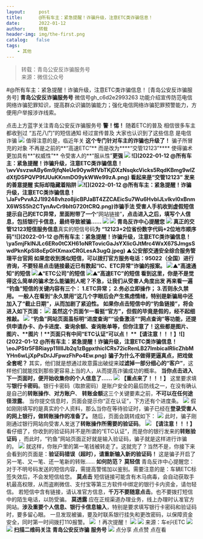 ```yaml
---
layout:     post
title:      @所有车主：紧急提醒！诈骗升级，注意ETC类诈骗信息！
date:       2022-01-12
author:     转载
header-img: img/the-first.png
catalog:   false
tags:
    - 其他
---
```


<blockquote><p>转载：青岛公安反诈骗服务号<br>
来源：微信公众号</p></blockquote>

#@所有车主：紧急提醒！诈骗升级，注意ETC类诈骗信息！
[青岛公安反诈骗服务号]
**青岛公安反诈骗服务号**
微信号gh_c6d2e2993263
功能介绍宣传防范电信网络诈骗犯罪知识，提高群众识骗防骗能力；强化电信网络诈骗犯罪预警能力，方便用户举报涉诈线索。

点击上方蓝字关注青岛公安反诈骗服务号
**警！惕！**
随着ETC的普及
相信很多车主都收到过
“五花八门”的短信通知
经过宣传普及
大家也认识到了这些信息
是电信诈骗
![]({{site.baseurl}}/postimg/wvVsvzwABy6m9jfqNeUe90ywRfVbTKjDoEwTFQbM5gicdLtY3PicbCOjnXpE2LqIYFs0ibgiaCCg9YUdKIcicX8ZUxA.png)
值得注意的是，临近年关
**这个专门针对车主的诈骗也升级了！**
骗子所冒充的对象
不再是之前的**“高速ETC”**
而是改为****“交管12123”****
使得骗术更加具有**“权威性”**
令受害人的**“服从性”**更强
![]({{site.baseurl}}/postimg/wvVsvzwABy6m9jfqNeUe90ywRfVbTKjDb9P5kWoMp2ZwBsGw8GDQSvd85f2S7NJHtwUTibMhexJgZxsLjOHz3VA.png)
**![](2022-01-12
@所有车主：紧急提醒！诈骗升级，注意ETC类诈骗信息！\\wvVsvzwABy6m9jfqNeUe90ywRfVbTKjDXzNsqkcVicks5RqdKBmg9wlZdXfjDSPQVP9fJUuKKnmDO9ykWWe99zA.png)**
看起来是“交管12123”
发来的善意提醒
实际却隐藏着陷阱
![]({{site.baseurl}}/postimg/eoJPStr5FBRiayp11IIIIJb2q1zBgpxthEOUyUPPOQIaV0RmSbK0sRwgqFq9WG0ekegGMzib0ibTCrptVBBUnzkPg.gif)![](2022-01-12
@所有车主：紧急提醒！诈骗升级，注意ETC类诈骗信息！\\JaFvPvvA2J1l9248vhzo8jicBPJaBT4ZZCAEicSu7Wu6HvbIJLvlkvl0xBnmX6WSS5h2CTynAvCr9bItG720tCRQ.png)诈骗手法
受害人手机收到虚假短信提示自己的ETC异常，里面附带了一个**“网站链接”**，点击进入之后，填写个人信息，包括银行卡信息，最终导致被骗……
![]({{site.baseurl}}/postimg/Hc6CqsIKAB3TWsugUcFAicc34uMOypJ9Seicu1srcVdEuseiaDGPLbN6jvUKPPF4QPQ9NNMwB9GTVHiavTUZ4lnXfw.png)
![]({{site.baseurl}}/postimg/UueZhtU6HmF2UtRyR9IIZdmc2xuWyZMSLDE8ibhicS5icWqHzRxM0UasiaQiceLs7z7lKmCowR6p88Dk06GusI2bRMQ.png)
青岛反诈中心提醒您
![]({{site.baseurl}}/postimg/YK9e7vHy9IQATwibKVicOpXZibX8VOvBrnF4G0rgPnhyATTvv7ZD4oep9wPb0BmzRcPbty9s0ntgXZFX7EkMUzyWA.png)
真正的交管12123短信服务信息**真实的短信号码****为****
**“12123+2位省份数字代码+2位地市顺序码”****![](2022-01-12
@所有车主：紧急提醒！诈骗升级，注意ETC类诈骗信息！\\ya5mjFklNJLc6ERo0tCXH61oNRTovicGaJsYXIicGJtMrc4WxX67SJmgsSwdPknKpSI8oEpGHXmaxCRGLesA3ugQ.jpeg)
▲公安部交通安全综合服务管理平台官网
如果您收到类似短信，可以拨打官方服务电话：**95022（全国）**进行咨询，不要轻易点击链接最近已有数起“IC、ETC异常”诈骗的报案。
![]({{site.baseurl}}/postimg/wvVsvzwABy6m9jfqNeUe90ywRfVbTKjDKlwibFSpLmx43AhTnTVGwr7tTTnwX7Ae8AzWXViadkq3KBgOhqsyhvvg.png)▲“高速通知”的短信
![]({{site.baseurl}}/postimg/wvVsvzwABy6m9jfqNeUe90ywRfVbTKjDb4rX4X4KBSrtc4U14I1Ob6I9P2lxXN7wIftnSDOYbQZQZbHT2tY1Fw.png)▲“ETC公司”的短信
![]({{site.baseurl}}/postimg/wvVsvzwABy6m9jfqNeUe90ywRfVbTKjDzA7a9m6PMPefNNN6gGsK6u4U0t4H3o5fDiazM4Dsl0hiauH30QZQreDw.png)▲“高速ETC”的短信
看到这里，你是不是觉得**这么简单的骗术怎么能骗到人呢？**不急，让我们从受害人角度出发
再来看一遍
**“钓鱼”短信的关键内容有三个：**
**1.ETC异常；**
**2.务必立即操作；**
**3.否则永久禁用。**
一般人在看到“永久禁用”这几个字眼后会产生焦虑情绪，特别是新骗局中还加入了“截止日期”，从而加剧了紧迫性。
如果你点击短信中的“钓鱼链接”，将会进入如下页面：
![]({{site.baseurl}}/postimg/wvVsvzwABy6m9jfqNeUe90ywRfVbTKjDrDstQKKkiahwoQcwCkg50jkUAeVEf9oLNricXFz62IduXnq5ux6HhF7A.png)
虽然这个页面乍一看挺“官方”，但假的毕竟是假的，经不起细推敲。
![]({{site.baseurl}}/postimg/wvVsvzwABy6m9jfqNeUe90ywRfVbTKjDXcVicOVV4tktZIHbQ4ggznW11u1lQqIF7t3AydNjmmAfyl0wQ52WkjA.png)
“钓鱼”网站页面虽标明“进度查询”“设备激活”“网点查询”等功能，还提供申请办卡、办卡进度、查询余额、查询账单等，但你注意了！这些都是**图片**、
**图片**、**图片！**页面只有中间“ETC认证”可以点！
**【请注意！！！】****![](2022-01-12
@所有车主：紧急提醒！诈骗升级，注意ETC类诈骗信息！\\eoJPStr5FBRiayp11IIIIJb2q1zBgpxthiclCRs72icRenLB27ImbicalRlicZhbMYHn6wLjXpPsDrJJFpwzFhPo4Ew.png)**
**骗子为什么不做得更逼真点，把戏做全套呢？**
其实，他们就是想通过故意露出破绽来**过滤掉一部分细心的“客户”**，这样他们就能找到那些更容易上当的人，从而提高诈骗成功的概率。
**当你点击进入下一页面时，便开始收集你的个人信息了……**
![]({{site.baseurl}}/postimg/wvVsvzwABy6m9jfqNeUe90ywRfVbTKjDFOFywBFibIkTLGjuBxf2PM0eJ3RW6pFZSfmicJYnsK1Sl2lhluWuLCgg.png)
**【重点来了！！！】**
这里要求填写**银行卡密码**。银行卡密码（取款密码）是账户安全的最后防线之一，在没有确认是自己的**转账操作**、**对方账户**、
**转账金额**这三个关键要素之前，**不可以在任何途径泄露**。
当你提交信息时，页面会提示你“正在认证”，下方还有个进度条。
![]({{site.baseurl}}/postimg/wvVsvzwABy6m9jfqNeUe90ywRfVbTKjDcvLu9zn02FfKTZYBZs9l2KOzXIFia9lrIKSIIXvVibdRRS7FR862LTow.png)
假如刚刚填写的是真实的个人资料，那么当你在等待验证时，骗子已经在**登录受害人的网上银行，做转账操作的准备了。**
随后，页面会跳转成如下：
![]({{site.baseurl}}/postimg/wvVsvzwABy6m9jfqNeUe90ywRfVbTKjDAI7xH13TyQiaSUe6Msjlszzic8TJJuOE7um2rEtRF7Cb1FvaYuLy9NxA.png)
此时，骗子刚刚通过银行网站向受害人发送了**转账操作所需要的验证码**。
![]({{site.baseurl}}/postimg/ya5mjFklNJLc6ERo0tCXH61oNRTovicGaYeBhJuL8HgNicdr5EpR2CLWuPFOpc57ZGIGY3wZ6AViaeAzJQtCGPWGQ.jpeg)
**【请注意！！！】**
看仔细了，你收到的验证码并不是所谓的“ETC认证”，而是你的银行发来的**转账验证码**
，而此时，“钓鱼”网站页面正好就是输入验证码，骗子就是这样进行诈骗的。
![]({{site.baseurl}}/postimg/ya5mjFklNJLc6ERo0tCXH61oNRTovicGaDcGHc9iavCtOeNqja2sNbMC6NnxYx5HiaENqhBxsEqbYfqfn3LC1Kg0Q.jpeg)
就这样，你账户里的第一笔钱被转走了。这就完了？当然不是，你接下来会看到的页面是：**验证码错误（超时），请重新输入新的验证码！**
这是骗子开启了另一笔、又一笔、还一笔新的转账……
**如何防范？**
**莫轻信**
青岛反诈中心提醒您：对于不明号码发送的短信内容，需提高警惕加以鉴别。需要注意的是：车辆ETC标签失效后，不会发短信给您。
**莫点击**
短信链接可能含有木马病毒，会自动获取手机最高权限，从而盗刷微信、支付宝等第三方软件中绑定的银行卡内资金，请勿轻信。
若短信中含有链接，请认准官方信息，**千万不要随意点击**。也不要拨打短信中的陌生电话，以防受骗。
**莫透露**
应在正规渠道办理业务，线上办理时认准官方网站。**涉及重要个人信息、银行卡信息输入**，特别是要求填写银行卡密码和验证码时，要多留心眼。
一旦发现被骗，要及时联系银行挂失和更改密码，以保障资金安全，同时第一时间拨打110报警。
![]({{site.baseurl}}/postimg/UueZhtU6HmF2UtRyR9IIZdmc2xuWyZMSLDE8ibhicS5icWqHzRxM0UasiaQiceLs7z7lKmCowR6p88Dk06GusI2bRMQ.png)
！再次提醒！
![]({{site.baseurl}}/postimg/YK9e7vHy9IQATwibKVicOpXZibX8VOvBrnF4G0rgPnhyATTvv7ZD4oep9wPb0BmzRcPbty9s0ntgXZFX7EkMUzyWA.png)
![]({{site.baseurl}}/postimg/wvVsvzwABy6m9jfqNeUe90ywRfVbTKjDsdpXBAoBY0iccqUfhubLnDLEzVlibMxx7CELTkLgB5t6dZmctgHLY1Xg.jpeg)
来源：车e兴ETC
![]({{site.baseurl}}/postimg/6xI4h676QXzia5naazW6wFR5ml91zib85OnAdBFSTibic8yWLuWic1rKJBicwSgnqzI9icFMSpImia2H4zZhqLVTr724UA.png)
![]({{site.baseurl}}/postimg/1GjWwxYB3dk0QR6pndF2SISfW55mAuAxDQOiaC2Geq1kE9oibrv0xIEyiazCyo7VubILLicuLicBW77qleN0GPJOTAQ.jpeg)
**扫描二维码关注**
**青岛公安反诈骗**
**服务号**
![]({{site.baseurl}}/postimg/6xI4h676QXzia5naazW6wFR5ml91zib85O2ObvfHFG7tH1qAI6iakIGohmLu4siar1ZzMiawQ7QicgfyZFjriavRic3M6Q.png)
点分享
点点赞
点在看
